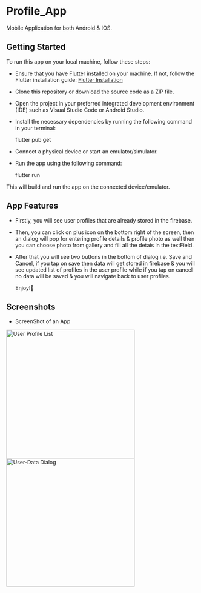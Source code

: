 # Profile_App

Mobile Application for both Android & IOS.

## Getting Started

To run this app on your local machine, follow these steps:

- Ensure that you have Flutter installed on your machine. If not, follow the Flutter installation guide: [Flutter Installation](https://docs.flutter.dev/get-started/install)

- Clone this repository or download the source code as a ZIP file.

- Open the project in your preferred integrated development environment (IDE) such as Visual Studio Code or Android Studio.

- Install the necessary dependencies by running the following command in your terminal:

    flutter pub get

- Connect a physical device or start an emulator/simulator.

- Run the app using the following command:

    flutter run

This will build and run the app on the connected device/emulator.

## App Features

- Firstly, you will see user profiles that are already stored in the firebase.
- Then, you can click on plus icon on the bottom right of the screen, then an dialog will pop for entering profile details & profile photo as well then you can choose photo from gallery and fill all the detais in the textField.
- After that you will see two buttons in the bottom of dialog i.e. Save and Cancel, if you tap on save then data will get stored in firebase & you will see updated list of profiles in the user profile while if you tap on cancel no data will be saved & you will navigate back to user profiles.

  Enjoy!🤩

## Screenshots

- ScreenShot of an App
  
<img width="339" alt="User Profile List" src="https://github.com/Yukti-Agarwal88/Profile-App/assets/84984749/b5af5b9b-3ae8-4010-9aba-5c5803f9ca8d">

<img width="339" alt="User-Data Dialog" src="https://github.com/Yukti-Agarwal88/Profile-App/assets/84984749/7904bc05-557f-498f-90df-727827510456">
